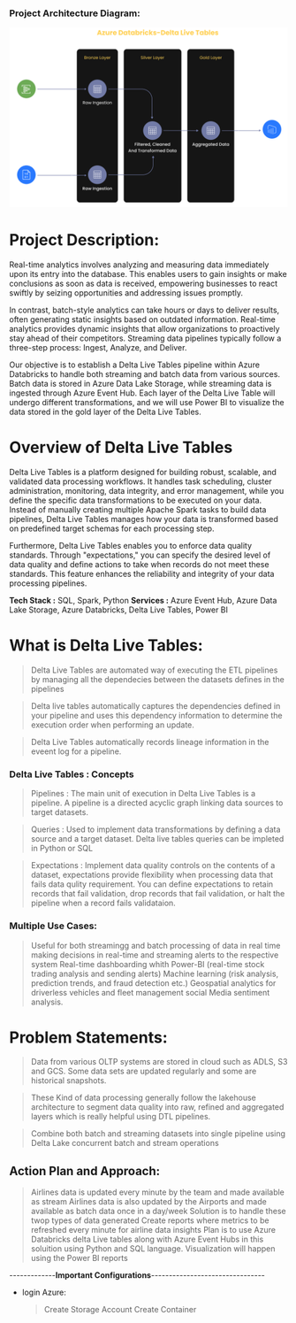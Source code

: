 ### Project Architecture Diagram:

![alt text](image.png)

# Project Description:

Real-time analytics involves analyzing and measuring data immediately upon its entry into the database. This enables users to gain insights or make conclusions as soon as data is received, empowering businesses to react swiftly by seizing opportunities and addressing issues promptly.

In contrast, batch-style analytics can take hours or days to deliver results, often generating static insights based on outdated information. Real-time analytics provides dynamic insights that allow organizations to proactively stay ahead of their competitors. Streaming data pipelines typically follow a three-step process: Ingest, Analyze, and Deliver.

Our objective is to establish a Delta Live Tables pipeline within Azure Databricks to handle both streaming and batch data from various sources. Batch data is stored in Azure Data Lake Storage, while streaming data is ingested through Azure Event Hub. Each layer of the Delta Live Table will undergo different transformations, and we will use Power BI to visualize the data stored in the gold layer of the Delta Live Tables.

# **Overview of Delta Live Tables**

Delta Live Tables is a platform designed for building robust, scalable, and validated data processing workflows. It handles task scheduling, cluster administration, monitoring, data integrity, and error management, while you define the specific data transformations to be executed on your data. Instead of manually creating multiple Apache Spark tasks to build data pipelines, Delta Live Tables manages how your data is transformed based on predefined target schemas for each processing step.

Furthermore, Delta Live Tables enables you to enforce data quality standards. Through "expectations," you can specify the desired level of data quality and define actions to take when records do not meet these standards. This feature enhances the reliability and integrity of your data processing pipelines.

**Tech Stack :** SQL, Spark, Python
**Services   :** Azure Event Hub, Azure Data Lake Storage, Azure Databricks, Delta Live Tables, Power BI


# What is Delta Live Tables:

> Delta Live Tables are automated way of executing the ETL pipelines by managing all the dependecies between the datasets defines in the pipelines

> Delta live tables automatically captures the dependencies defined in your pipeline and uses this dependency information to determine the execution order when performing an update.

> Delta Live Tables automatically records lineage information in the eveent log for a pipeline.

### Delta Live Tables : Concepts

> Pipelines : The main unit of execution in Delta Live Tables is a pipeline. A pipeline is a directed acyclic graph linking data sources to target datasets.

> Queries : Used to implement data transformations by defining a data source and a target dataset. Delta live tables queries can be impleted in Python or SQL

> Expectations : Implement data quality controls on the contents of a dataset, expectations provide flexibility when processing data that fails data qulity requirement. You can define expectations to retain records that fail validation, drop records that fail validation, or halt the pipeline when a record fails validataion. 

### Multiple Use Cases:

> Useful for both streamingg and batch processing of data in real time
> making decisions in real-time and streaming alerts to the respective system
> Real-time dashboarding whith Power-BI (real-time stock trading analysis and sending alerts)
> Machine learning (risk analysis, prediction trends, and fraud detection etc.)
> Geospatial analytics for driverless vehicles and fleet management
> social Media sentiment analysis.

# Problem Statements:

> Data from various OLTP systems are stored in cloud such as ADLS, S3 and GCS. Some data sets are updated regularly and some are historical snapshots.

> These Kind of data processing generally follow the lakehouse architecture to segment data quality into raw, refined and aggregated layers which is really helpful using DTL pipelines.

> Combine both batch and streaming datasets into single pipeline using Delta Lake concurrent batch and stream operations

## Action Plan and Approach: 

> Airlines data is updated every minute by the team and made available as stream
> Airlines data is also updated by the Airports and made available as batch data once in a day/week
> Solution is to handle these twop types of data generated
> Create reports where metrics to be refreshed every minute for airline data insights
> Plan is to use Azure Databricks delta Live tables along with Azure Event Hubs in this soluition using Python and SQL language.
> Visualization will happen using the Power BI reports


-------------**Important Configurations**--------------------------------

* login Azure: 
    > Create Storage Account
    > Create Container
    